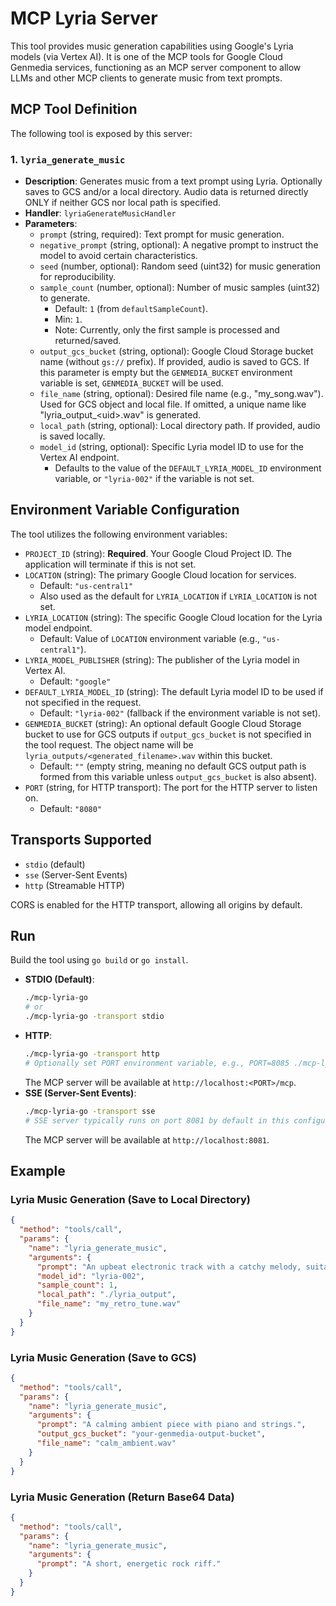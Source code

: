 # MCP Lyria Server

This tool provides music generation capabilities using Google's Lyria models (via Vertex AI). It is one of the MCP tools for Google Cloud Genmedia services, functioning as an MCP server component to allow LLMs and other MCP clients to generate music from text prompts.

## MCP Tool Definition

The following tool is exposed by this server:

### 1. `lyria_generate_music`

*   **Description**: Generates music from a text prompt using Lyria. Optionally saves to GCS and/or a local directory. Audio data is returned directly ONLY if neither GCS nor local path is specified.
*   **Handler**: `lyriaGenerateMusicHandler`
*   **Parameters**:
    *   `prompt` (string, required): Text prompt for music generation.
    *   `negative_prompt` (string, optional): A negative prompt to instruct the model to avoid certain characteristics.
    *   `seed` (number, optional): Random seed (uint32) for music generation for reproducibility.
    *   `sample_count` (number, optional): Number of music samples (uint32) to generate.
        *   Default: `1` (from `defaultSampleCount`).
        *   Min: `1`.
        *   Note: Currently, only the first sample is processed and returned/saved.
    *   `output_gcs_bucket` (string, optional): Google Cloud Storage bucket name (without `gs://` prefix). If provided, audio is saved to GCS. If this parameter is empty but the `GENMEDIA_BUCKET` environment variable is set, `GENMEDIA_BUCKET` will be used.
    *   `file_name` (string, optional): Desired file name (e.g., "my_song.wav"). Used for GCS object and local file. If omitted, a unique name like "lyria_output_&lt;uid&gt;.wav" is generated.
    *   `local_path` (string, optional): Local directory path. If provided, audio is saved locally.
    *   `model_id` (string, optional): Specific Lyria model ID to use for the Vertex AI endpoint.
        *   Defaults to the value of the `DEFAULT_LYRIA_MODEL_ID` environment variable, or `"lyria-002"` if the variable is not set.

## Environment Variable Configuration

The tool utilizes the following environment variables:

*   `PROJECT_ID` (string): **Required**. Your Google Cloud Project ID. The application will terminate if this is not set.
*   `LOCATION` (string): The primary Google Cloud location for services.
    *   Default: `"us-central1"`
    *   Also used as the default for `LYRIA_LOCATION` if `LYRIA_LOCATION` is not set.
*   `LYRIA_LOCATION` (string): The specific Google Cloud location for the Lyria model endpoint.
    *   Default: Value of `LOCATION` environment variable (e.g., `"us-central1"`).
*   `LYRIA_MODEL_PUBLISHER` (string): The publisher of the Lyria model in Vertex AI.
    *   Default: `"google"`
*   `DEFAULT_LYRIA_MODEL_ID` (string): The default Lyria model ID to be used if not specified in the request.
    *   Default: `"lyria-002"` (fallback if the environment variable is not set).
*   `GENMEDIA_BUCKET` (string): An optional default Google Cloud Storage bucket to use for GCS outputs if `output_gcs_bucket` is not specified in the tool request. The object name will be `lyria_outputs/<generated_filename>.wav` within this bucket.
    *   Default: `""` (empty string, meaning no default GCS output path is formed from this variable unless `output_gcs_bucket` is also absent).
*   `PORT` (string, for HTTP transport): The port for the HTTP server to listen on.
    *   Default: `"8080"`

## Transports Supported

*   `stdio` (default)
*   `sse` (Server-Sent Events)
*   `http` (Streamable HTTP)

CORS is enabled for the HTTP transport, allowing all origins by default.

## Run

Build the tool using `go build` or `go install`.

*   **STDIO (Default)**:
    ```bash
    ./mcp-lyria-go
    # or
    ./mcp-lyria-go -transport stdio
    ```
*   **HTTP**:
    ```bash
    ./mcp-lyria-go -transport http
    # Optionally set PORT environment variable, e.g., PORT=8085 ./mcp-lyria-go -transport http
    ```
    The MCP server will be available at `http://localhost:<PORT>/mcp`.
*   **SSE (Server-Sent Events)**:
    ```bash
    ./mcp-lyria-go -transport sse
    # SSE server typically runs on port 8081 by default in this configuration.
    ```
    The MCP server will be available at `http://localhost:8081`.

## Example

### Lyria Music Generation (Save to Local Directory)
```json
{
  "method": "tools/call",
  "params": {
    "name": "lyria_generate_music",
    "arguments": {
      "prompt": "An upbeat electronic track with a catchy melody, suitable for a retro video game.",
      "model_id": "lyria-002",
      "sample_count": 1,
      "local_path": "./lyria_output",
      "file_name": "my_retro_tune.wav"
    }
  }
}
```

### Lyria Music Generation (Save to GCS)
```json
{
  "method": "tools/call",
  "params": {
    "name": "lyria_generate_music",
    "arguments": {
      "prompt": "A calming ambient piece with piano and strings.",
      "output_gcs_bucket": "your-genmedia-output-bucket",
      "file_name": "calm_ambient.wav"
    }
  }
}
```

### Lyria Music Generation (Return Base64 Data)
```json
{
  "method": "tools/call",
  "params": {
    "name": "lyria_generate_music",
    "arguments": {
      "prompt": "A short, energetic rock riff."
    }
  }
}
```
